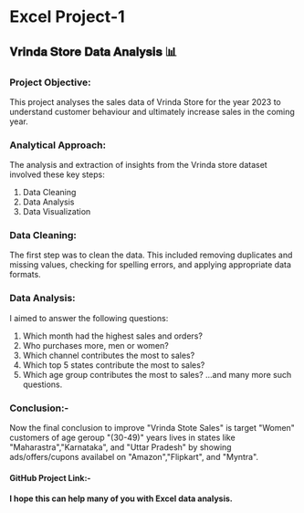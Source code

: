 # Excel Project-1

## 𝐕𝐫𝐢𝐧𝐝𝐚 𝐒𝐭𝐨𝐫𝐞 𝐃𝐚𝐭𝐚 𝐀𝐧𝐚𝐥𝐲𝐬𝐢𝐬 📊

### Project Objective: 
This project analyses the sales data of Vrinda Store for the year 2023 to understand customer behaviour and ultimately increase sales in the coming year.

### Analytical Approach:

The analysis and extraction of insights from the Vrinda store dataset involved these key steps:

1) Data Cleaning
2) Data Analysis
3) Data Visualization

### Data Cleaning: 
The first step was to clean the data. This included removing duplicates and missing values, checking for spelling errors, and applying appropriate data formats.

### Data Analysis:
I aimed to answer the following questions:
1. Which month had the highest sales and orders?
2. Who purchases more, men or women?
3. Which channel contributes the most to sales?
4. Which top 5 states contribute the most to sales?
5. Which age group contributes the most to sales?
...and many more such questions.

### Conclusion:-

Now the final conclusion to improve "Vrinda Stote Sales" is target "Women" customers of age geroup "(30-49)" years
lives in states like "Maharastra","Karnataka", and "Uttar Pradesh" by showing ads/offers/cupons availabel on 
"Amazon","Flipkart", and "Myntra".

#### GitHub Project Link:- 

#### I hope this can help many of you with Excel data analysis.
